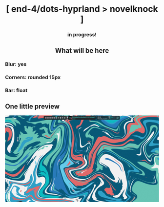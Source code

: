 <div align="center">
    <h1>[ end-4/dots-hyprland > novelknock ]</h1>
    <h3> in progress! </h3>
</div>

<div align="center">

## What will be here
</div>
<h3> Blur: yes </h3>
<h3> Corners: rounded 15px </h3>
<h3> Bar: float </h3>

## One little preview
![end-4/dots-hyprland](./assets/novelknock-1.png)
